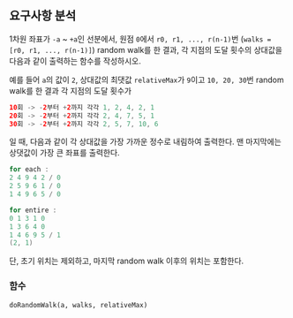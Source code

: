 ## 요구사항 분석
1차원 좌표가 ```-a``` ~ ```+a```인 선분에서, 원점 ```0```에서 ```r0, r1, ..., r(n-1)```번 (```walks = [r0, r1, ..., r(n-1)]```) random walk를 한 결과, 각 지점의 도달 횟수의 상대값을 다음과 같이 출력하는 함수를 작성하시오.

예를 들어 ```a```의 값이 ```2```, 상대값의 최댓값 ```relativeMax```가 ```9```이고 ```10, 20, 30```번 random walk를 한 결과 각 지점의 도달 횟수가
```kotlin
10회 -> -2부터 +2까지 각각 1, 2, 4, 2, 1
20회 -> -2부터 +2까지 각각 2, 4, 7, 5, 1
30회 -> -2부터 +2까지 각각 2, 5, 7, 10, 6
```
일 때, 다음과 같이 각 상대값을 가장 가까운 정수로 내림하여 출력한다. 맨 마지막에는 상댓값이 가장 큰 좌표를 출력한다.

```kotlin
for each :
2 4 9 4 2 / 0
2 5 9 6 1 / 0
1 4 9 6 5 / 0

for entire :
0 1 3 1 0
1 3 6 4 0
1 4 6 9 5 / 1
(2, 1)
```

단, 초기 위치는 제외하고, 마지막 random walk 이후의 위치는 포함한다.

### 함수
```doRandomWalk(a, walks, relativeMax)```
